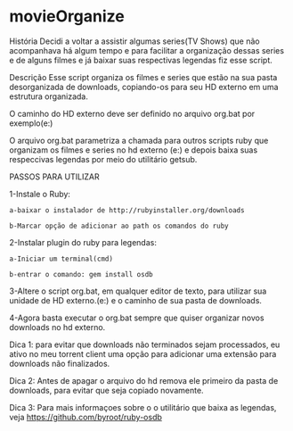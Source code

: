 # movieOrganize

História
Decidi a voltar a assistir algumas series(TV Shows) que não acompanhava há algum tempo e para facilitar a organização dessas series e de alguns filmes e já baixar suas respectivas legendas fiz esse script.

Descrição
Esse script organiza os filmes e series que estão na sua pasta desorganizada de downloads, copiando-os para seu HD externo em uma estrutura organizada.

O caminho do HD externo deve ser definido no arquivo org.bat por exemplo(e:\)

O arquivo org.bat parametriza a chamada para outros scripts ruby que organizam os filmes e series no hd externo (e:\) e depois baixa suas respeccivas legendas por meio do utilitário getsub.

PASSOS PARA UTILIZAR

1-Instale o Ruby:

    a-baixar o instalador de http://rubyinstaller.org/downloads
 
    b-Marcar opção de adicionar ao path os comandos do ruby
 
2-Instalar plugin do ruby para legendas:

    a-Iniciar um terminal(cmd)

    b-entrar o comando: gem install osdb

3-Altere o script org.bat, em qualquer editor de texto, para utilizar sua unidade de HD externo.(e:\) e o caminho de sua pasta de downloads.

4-Agora basta executar o org.bat sempre que quiser organizar novos downloads no hd externo.

Dica 1: para evitar que downloads não terminados sejam processados, eu ativo no meu torrent client uma opção para adicionar uma extensão para downloads não finalizados.

Dica 2: Antes de apagar o arquivo do hd remova ele primeiro da pasta de downloads, para evitar que seja copiado novamente.

Dica 3: Para mais informaçoes sobre o o utilitário que baixa as legendas, veja https://github.com/byroot/ruby-osdb

